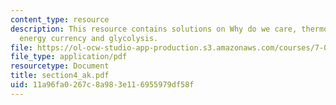 ```yaml
---
content_type: resource
description: This resource contains solutions on Why do we care, thermodynamics, kinetics,
  energy currency and glycolysis.
file: https://ol-ocw-studio-app-production.s3.amazonaws.com/courses/7-014-introductory-biology-spring-2005/11a96fa0267c8a983e116955979df58f_section4_ak.pdf
file_type: application/pdf
resourcetype: Document
title: section4_ak.pdf
uid: 11a96fa0-267c-8a98-3e11-6955979df58f
---
```

